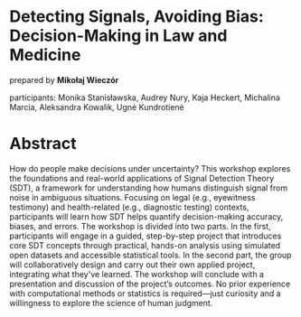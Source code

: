 # Detecting Signals, Avoiding Bias: Decision-Making in Law and Medicine

prepared by **Mikołaj Wieczór**

participants: Monika Stanisławska, Audrey Nury, Kaja Heckert, Michalina Marcia, Aleksandra Kowalik, Ugnė Kundrotienė

# Abstract
How do people make decisions under uncertainty? This workshop explores the foundations and real-world applications of Signal Detection Theory (SDT), a framework for understanding how humans distinguish signal from noise in ambiguous situations. Focusing on legal (e.g., eyewitness testimony) and health-related (e.g., diagnostic testing) contexts, participants will learn how SDT helps quantify decision-making accuracy, biases, and errors.
The workshop is divided into two parts. In the first, participants will engage in a guided, step-by-step project that introduces core SDT concepts through practical, hands-on analysis using simulated open datasets and accessible statistical tools. In the second part, the group will collaboratively design and carry out their own applied project, integrating what they've learned. The workshop will conclude with a presentation and discussion of the project’s outcomes.
No prior experience with computational methods or statistics is required—just curiosity and a willingness to explore the science of human judgment.

